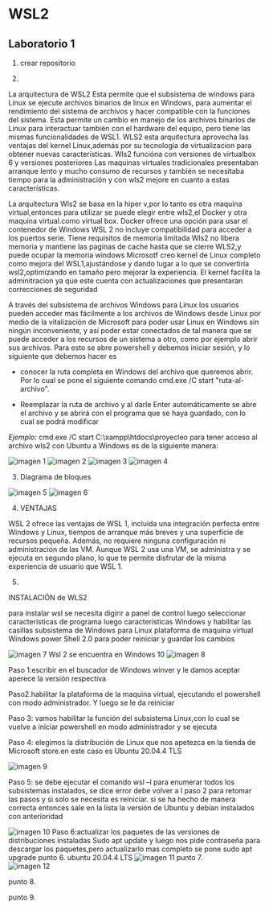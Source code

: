 # WSL2
## Laboratorio 1

1. crear repositorio

2. 
La arquitectura de WSL2
Esta permite que el subsistema  de windows para Linux se ejecute archivos binarios  de linux en Windows, para aumentar el rendimiento del sistema de archivos y hacer compatible con la funciones del sistema.
Esta permite un cambio en manejo de los archivos binarios de Linux para interactuar también con el hardware del equipo, pero tiene las mismas funcionalidades de WSL1.
WLS2  esta arquitectura aprovecha las ventajas del kernel  Linux,además por su tecnología  de virtualizacion   para obtener nuevas características.
Wls2 funcióna con versiones de virtualbox 6 y versiones posteriores
Las maquinas virtuales tradicionales presentaban arranque lento y mucho consumo de recursos y también se necesitaba tiempo para la administración y  con wls2 mejore en cuanto a estas características.

La arquitectura Wls2 se basa en la hiper v,por lo tanto es otra maquina virtual,entonces para utilizar se puede elegir entre  wls2,el Docker y otra maquina virtual.como virtual box. Docker ofrece una opción para usar el contenedor de Windows
WSL 2 no incluye compatibilidad para acceder a los puertos serie. 
Tiene requisitos de memoria limitada
Wls2 no libera memoria  y mantiene las paginas de cache hasta que se cierre  WLS2,y puede ocupar la memoria windows 
Microsotf  creo kernel  de Linux completo como mejora del WSL1,ajustándose y dando lugar a lo que se convertiría wsl2,optimizando en tamaño pero mejorar la experiencia.
El kernel facilita la adminitracion ya que este cuenta con actualizaciones  que presentaran correcciones de seguridad


A través del subsistema de archivos Windows para Linux los usuarios  pueden acceder mas fácilmente a los archivos de  Windows desde Linux por medio de  la vitalización de Microsoft para poder usar Linux en Windows sin ningún inconveniente, y así poder estar conectados de tal manera que se puede acceder  a los recursos de un sistema a otro, como por ejemplo abrir sus archivos.
Para esto se abre powershell y debemos iniciar sesión, y lo siguiente que debemos hacer es

* conocer la ruta  completa en Windows del archivo que queremos abrir.
Por lo cual se pone el siguiente comando 
cmd.exe /C start "ruta-al-archivo".

* Reemplazar la ruta de archivo y al darle Enter automáticamente se abre el archivo y se abrirá con el programa que se haya guardado, con lo cual se podrá modificar 

_Ejemplo:_
cmd.exe /C start C:\xampp\htdocs\proyecleo
para tener acceso al archivo wls2 con Ubuntu a Windows es de la siguiente manera:

![imagen 1](imagenes/archivo1.png)
![imagen 2](imagenes/archivo2.png)
![imagen 3](imagenes/archivo3.png)
![imagen 4](imagenes/archivo4.png)

3. Diagrama de bloques

![imagen 5](imagenes/arquitectura1.png)
![imagen 6](imagenes/arquitectura2.png)

4.  VENTAJAS


 WSL 2 ofrece las ventajas de WSL 1, incluida una integración perfecta entre Windows y Linux, tiempos de arranque más breves y una superficie de recursos pequeña. Además, no requiere ninguna configuración ni administración de las VM. Aunque WSL 2 usa una VM, se administra y se ejecuta en segundo plano, lo que te permite disfrutar de la misma experiencia de usuario que WSL 1.

5.
INSTALACIÓN de WLS2

para instalar wsl se necesita digirir a panel de control
luego seleccionar características de  programa
luego  características Windows
y habilitar las casillas 
subsistema de Windows  para Linux
plataforma de maquina virtual
Windows power Shell  2.0 para poder reiniciar y guardar los cambios


![imagen 7](imagenes/wsl2.png)
Wsl 2 se encuentra en Windows  10
![imagen 8](imagenes/wsl22.png)

Paso 1:escribir en el buscador de Windows winver y le damos aceptar aperece la versión respectiva

Paso2.habilitar la plataforma de la maquina virtual,  ejecutando el  powershell con modo administrador.
 Y luego  se le da reiniciar

Paso 3: vamos habilitar la función del subsistema Linux,con lo cual se vuelve a iniciar powershell en modo administrador y se ejecuta 

Paso 4: elegimos la distribución de Linux que nos apetezca en la tienda de Microsoft store.en este caso es Ubuntu 20.04.4 TLS


![imagen 9](imagenes/wsl2_3.png)

Paso 5: se debe ejecutar el comando wsl –l para enumerar todos los subsistemas instalados, se dice error  debe volver a l paso 2 para retomar las pasos y si solo se necesita es reiniciar. si se ha hecho de manera correcta  entonces sale en la lista la versión de Ubuntu y debían instalados con anterioridad 

![imagen 10](imagenes/wsl2_4.png)
Paso 6:actualizar los paquetes de las versiones de distribuciones instaladas
Sudo apt update y luego nos pide contraseña para descargar los paquetes,pero actualizarlo mas completo se pone sudo apt upgrade
punto 6.  ubuntu 20.04.4 LTS
![imagen 11](imagenes/comando.JPG)
punto 7.  
![imagen 12](imagenes/wsl2_5.png)


punto 8.

punto 9.
